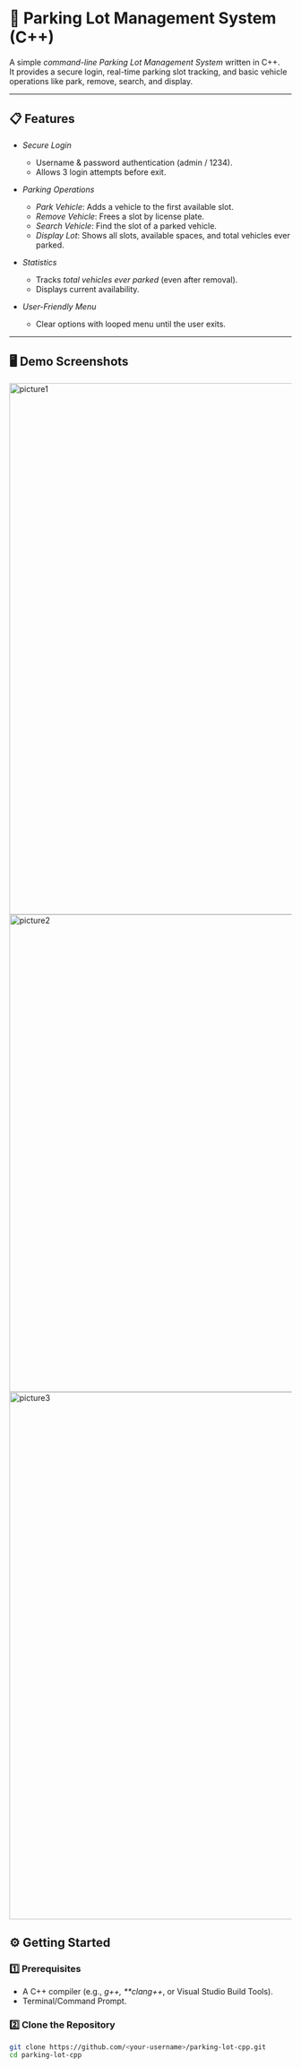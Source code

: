 # 🚗 Parking Lot Management System (C++)

A simple *command-line Parking Lot Management System* written in C++.  
It provides a secure login, real-time parking slot tracking, and basic vehicle operations like park, remove, search, and display.

---

## 📋 Features
- *Secure Login*  
  - Username & password authentication (admin / 1234).  
  - Allows 3 login attempts before exit.

- *Parking Operations*
  - *Park Vehicle*: Adds a vehicle to the first available slot.  
  - *Remove Vehicle*: Frees a slot by license plate.  
  - *Search Vehicle*: Find the slot of a parked vehicle.  
  - *Display Lot*: Shows all slots, available spaces, and total vehicles ever parked.

- *Statistics*  
  - Tracks *total vehicles ever parked* (even after removal).  
  - Displays current availability.

- *User-Friendly Menu*  
  - Clear options with looped menu until the user exits.

---

## 🖥 Demo Screenshots

<img width="525" height="948" alt="picture1" src="https://github.com/user-attachments/assets/a46466b5-47b4-4d93-a04e-74448d4d08df" />

<img width="520" height="852" alt="picture2" src="https://github.com/user-attachments/assets/ea481179-711a-4591-9507-ee3e3d42073f" />

<img width="681" height="941" alt="picture3" src="https://github.com/user-attachments/assets/f8c33de0-6c37-4723-83ee-0b3efb4a873a" />


## ⚙ Getting Started

### 1️⃣ Prerequisites
- A C++ compiler (e.g., *g++, **clang++*, or Visual Studio Build Tools).
- Terminal/Command Prompt.

### 2️⃣ Clone the Repository
```bash
git clone https://github.com/<your-username>/parking-lot-cpp.git
cd parking-lot-cpp
